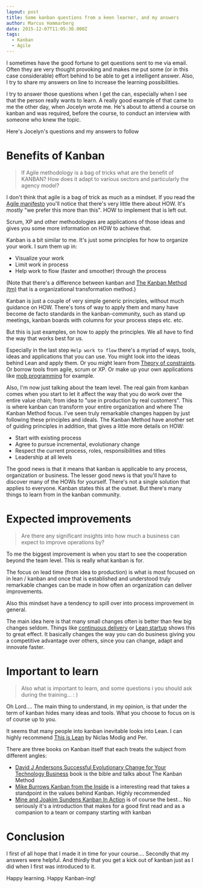 ```yaml
---
layout: post
title: Some kanban questions from a keen learner, and my answers
author: Marcus Hammarberg
date: 2015-12-07T11:05:30.000Z
tags:
  - Kanban
  - Agile
---
```


I sometimes have the good fortune to get questions sent to me via email. Often they are very thought provoking and makes me put some (or in this case considerable) effort behind to be able to get a intelligent answer. Also, I try to share my answers on line to increase the learning possibilities.

I try to answer those questions when I get the can, especially when I see that the person really wants to learn. A really good example of that came to me the other day, when Jocelyn wrote me. He's about to attend a course on kanban and was required, before the course, to conduct an interview with someone who knew the topic.

<!-- excerpt-end -->

Here's Jocelyn's questions and my answers to follow

# Benefits of Kanban

>If Agile methodology is a bag of tricks what are the benefit of KANBAN? How does it adapt to various sectors and particularly the agency model?

I don't think that agile is a bag of trick as much as a mindset. If you read the [Agile manifesto](http://www.agilemanifesto.org) you'll notice that there's very little there about HOW. It's mostly "we prefer this more than this". HOW to implement that is left out.

Scrum, XP and other methodologies are applications of those ideas and gives you some more information on HOW to achieve that.

Kanban is a bit similar to me. It's just some principles for how to organize your work. I sum them up in:

* Visualize your work
* Limit work in process
* Help work to flow (faster and smoother) through the process

(Note that there's a difference between kanban and [The Kanban Method (tm)](https://en.wikipedia.org/wiki/Kanban_(development)) that is a organizational transformation method.)

Kanban is just a couple of very simple generic principles, without much guidance on HOW. There's tons of way to apply them and many have become de facto standards in the kanban-community, such as stand up meetings, kanban boards with columns for your process steps etc. etc.

But this is just examples, on how to apply the principles. We all have to find the way that works best for us.

Especially in the last step <code>Help work to flow</code> there's a myriad of ways, tools, ideas and applications that you can use. You might look into the ideas behind Lean and apply them. Or you might learn from [Theory of constraints](https://en.wikipedia.org/wiki/Theory_of_constraints). Or borrow tools from agile, scrum or XP. Or make up your own applications like [mob programming](http://codebetter.com/marcushammarberg/2013/08/06/mob-programming/) for example.

Also, I'm now just talking about the team level. The real gain from kanban comes when you start to let it affect the way that you do work over the entire value chain; from idea to "use in production by real customers". This is where kanban can transform your entire organization and where The Kanban Method focus. I've seen truly remarkable changes happen by just following these principles and ideals. The Kanban Method have another set of guiding principles in addition, that gives a little more details on HOW:

* Start with existing process
* Agree to pursue incremental, evolutionary change
* Respect the current process, roles, responsibilities and titles
* Leadership at all levels

The good news is that it means that kanban is applicable to any process, organization or business. The lesser good news is that you'll have to discover many of the HOWs for yourself. There's not a single solution that applies to everyone. Kanban states this at the outset. But there's many things to learn from in the kanban community.

# Expected improvements

>Are there any significant insights into how much a business can expect to improve operations by?

To me the biggest improvement is when you start to see the cooperation beyond the team level. This is really what kanban is for.

The focus on lead time (from idea to production) is what is most focused on in lean / kanban and once that is established and understood truly remarkable changes can be made in how often an organization can deliver improvements.

Also this mindset have a tendency to spill over into process improvement in general.

The main idea here is that many small changes often is better than few big changes seldom. Things like [continuous delivery](https://en.wikipedia.org/wiki/Continuous_delivery) or [Lean startup](http://theleanstartup.com/) shows this to great effect. It basically changes the way you can do business giving you a competitive advantage over others, since you can change, adapt and innovate faster.

# Important to learn

>Also what is important to learn, and some questions i you should ask during the training... : )

Oh Lord.... The main thing to understand, in my opinion, is that under the term of kanban hides many ideas and tools. What you choose to focus on is of course up to you.

It seems that many people into kanban inevitable looks into Lean. I can highly recommend [This is Lean](http://www.thisislean.com/) by Niclas Modig and Per.

There are three books on Kanban itself that each treats the subject from different angles:

* [David J Andersons Successful Evolutionary Change for Your Technology Business](http://www.amazon.com/Kanban-Successful-Evolutionary-Technology-Business/dp/0984521402/) book is the bible and talks about The Kanban Method
* [Mike Burrows Kanban from the Inside](http://www.amazon.com/Kanban-Inside-Understand-connect-introduce/dp/0985305193/) is a interesting read that takes a standpoint in the values behind Kanban. Highly recommended
* [Mine and Joakim Sundens Kanban In Action](http://bit.ly/theKanbanBook) is of course the best... No seriously it's a introduction that makes for a good first read and as a companion to a team or company starting with kanban

# Conclusion

I first of all hope that I made it in time for your course.... Secondly that my answers were helpful. And thirdly that you get a kick out of kanban just as I did when I first was introduced to it.

Happy learning. Happy Kanban-ing!
